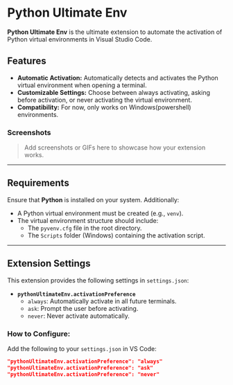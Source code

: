 # Python Ultimate Env

**Python Ultimate Env** is the ultimate extension to automate the activation of Python virtual environments in Visual Studio Code.

## Features

- **Automatic Activation:** Automatically detects and activates the Python virtual environment when opening a terminal.
- **Customizable Settings:** Choose between always activating, asking before activation, or never activating the virtual environment.
- **Compatibility:** For now, only works on Windows(powershell) environments.

### Screenshots
> Add screenshots or GIFs here to showcase how your extension works.

---

## Requirements

Ensure that **Python** is installed on your system. Additionally:
- A Python virtual environment must be created (e.g., `venv`).
- The virtual environment structure should include:
  - The `pyvenv.cfg` file in the root directory.
  - The `Scripts` folder (Windows) containing the activation script.

---

## Extension Settings

This extension provides the following settings in `settings.json`:

- **`pythonUltimateEnv.activationPreference`**
  - `always`: Automatically activate in all future terminals.
  - `ask`: Prompt the user before activating.
  - `never`: Never activate automatically.

### How to Configure:
Add the following to your `settings.json` in VS Code:
```json
"pythonUltimateEnv.activationPreference": "always"
"pythonUltimateEnv.activationPreference": "ask"
"pythonUltimateEnv.activationPreference": "never"
